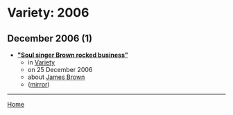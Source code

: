 # Variety: 2006

## December 2006 (1)

 - [**"Soul singer Brown rocked business"**](https://variety.com/2006/music/markets-festivals/soul-singer-brown-rocked-business-1117956298/)
    - in [Variety](../../../publications/u-z/variety/index.md)
    - on 25 December 2006
    - about [James Brown](../../../topics/james-brown/index.md)
    - ([mirror](https://web.archive.org/web/*/https://variety.com/2006/music/markets-festivals/soul-singer-brown-rocked-business-1117956298/))

----

[Home](../index.md)
